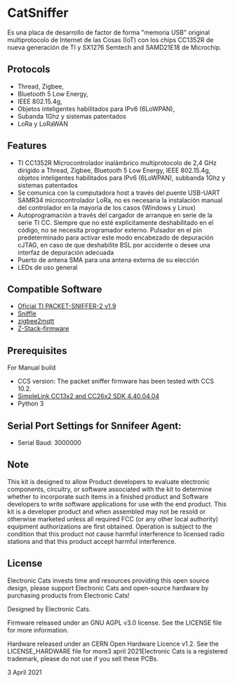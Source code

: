 # CatSniffer

Es una placa de desarrollo de factor de forma "memoria USB" original multiprotocolo de Internet de las Cosas (IoT) con los chips CC1352R de nueva generación de TI y SX1276 Semtech and SAMD21E18 de Microchip.

## Protocols

- Thread, Zigbee, 
- Bluetooth 5 Low Energy, 
- IEEE 802.15.4g, 
- Objetos inteligentes habilitados para IPv6 (6LoWPAN), 
- Subanda 1Ghz y sistemas patentados
- LoRa y LoRaWAN

## Features

- TI CC1352R Microcontrolador inalámbrico multiprotocolo de 2,4 GHz dirigido a Thread, Zigbee, Bluetooth 5 Low Energy, IEEE 802.15.4g, objetos inteligentes habilitados para IPv6 (6LoWPAN), subbanda 1Ghz y sistemas patentados
- Se comunica con la computadora host a través del puente USB-UART SAMR34 microcontrolador LoRa, no es necesaria la instalación manual del controlador en la mayoría de los casos (Windows y Linux)
- Autoprogramación a través del cargador de arranque en serie de la serie TI CC. Siempre que no esté explícitamente deshabilitado en el código, no se necesita programador externo. Pulsador en el pin predeterminado para activar este modo
encabezado de depuración cJTAG, en caso de que deshabilite BSL por accidente o desee una interfaz de depuración adecuada
- Puerto de antena SMA para una antena externa de su elección
- LEDs de uso general

## Compatible Software

- [Oficial TI PACKET-SNIFFER-2 v1.9](https://www.ti.com/tool/download/PACKET-SNIFFER-2)
- [Sniffle](https://github.com/nccgroup/Sniffle)
- [zigbee2mqtt](https://github.com/Koenkk/zigbee2mqtt)
- [Z-Stack-firmware](https://github.com/Koenkk/Z-Stack-firmware)

## Prerequisites
For Manual build

- CCS version: The packet sniffer firmware has been tested with CCS 10.2.
- [SimpleLink CC13x2 and CC26x2 SDK 4.40.04.04](https://www.ti.com/tool/download/SIMPLELINK-CC13X2-26X2-SDK/4.40.04.04)
- Python 3

## Serial Port Settings for Snnifeer Agent:

- Serial Baud: 3000000

## Note
This kit is designed to allow Product developers to evaluate electronic components, circuitry, or software associated with the kit to determine whether to incorporate such items in a finished product and Software developers to write software applications for use with the end product. This kit is a developer product and when assembled may not be resold or otherwise marketed unless all required FCC (or any other local authority) equipment authorizations are first obtained. Operation is subject to the condition that this product not cause harmful interference to licensed radio stations and that this product accept harmful interference.

## License

Electronic Cats invests time and resources providing this open source design, please support Electronic Cats and open-source hardware by purchasing products from Electronic Cats!

Designed by Electronic Cats.

Firmware released under an GNU AGPL v3.0 license. See the LICENSE file for more information.

Hardware released under an CERN Open Hardware Licence v1.2. See the LICENSE_HARDWARE file for more3 april 2021Electronic Cats is a registered trademark, please do not use if you sell these PCBs.

3 April 2021
